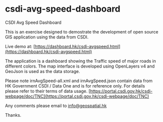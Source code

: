# csdi-avg-speed-dashboard
CSDI Avg Speed Dashboard

This is an exercise designed to demostrate the development of open source GIS application using the data from CSDI.

Live demo at: [https://dashboard.hk/csdi-avgspeed.html](https://dashboard.hk/csdi-avgspeed.html)

The application is a dashboard showing the Traffic speed of major roads in different colors.
The map interface is developed using OpenLayers v4 and GeoJson is used as the data storage.

Please note irnAvgSpeed-all.xml and irnAvgSpeed.json contain data from HK Government CSDI / Data One and is for reference only. For details please refer to their terms of data usage.
[https://portal.csdi.gov.hk/csdi-webpage/doc/TNC](https://portal.csdi.gov.hk/csdi-webpage/doc/TNC)

Any comments please email to info@geospatial.hk

Thanks.
